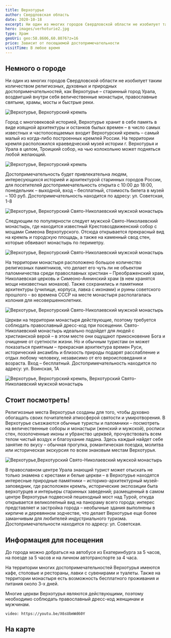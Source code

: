 ```yaml
---
title: Верхотурье
author: Свердловская область
date: 2020-10-18
excerpt: Ни один из многих городов Свердловской области не изобилует таким количеством религиозных, духовных и природных достопримечательностей, как Верхотурье – старинный город Урала
hero: images/verhoturie2.jpg
type: Храм
geoUri: geo:58.8606,60.8076?z=16
price: Зависит от посещаемой достопримечательности
visitTime: В любое время
---
```


## Немного о городе
Ни один из многих городов Свердловской области не изобилует таким количеством религиозных, духовных и природных достопримечательностей, как Верхотурье – старинный город Урала, воздвигший внутри себя величественные монастыри, православные святыни, храмы, мосты и быстрые реки. 

![Верхотурье, Верхотурский кремль ](images/globallookpress.com.jpg "Верхотурский кремль с высоты птичьего полета. Источник globallookpress.com")

Город с многовековой историей, Верхотурье хранит в себе память в виде изящной архитектуры и останков былых времен – в число самых известных и частопосещаемых входит Верхотурский кремль – самый малый из когда-либо построенных кремлей России. На территории кремля расположился краеведческий музей истории г. Верхотурья и Урала в целом, Троицкий собор, на чью колокольню может подняться любой желающий. 

![Верхотурье, Верхотурский кремль ](images/verhoturie1.jpg "Верхотурский кремль зимой")

Достопримечательность будет привлекательна людям, интересующихся историей и архитектурой старинных городов России, для посетителей достопримечательность открыта с 10:00 до 18:00, понедельник – выходной, вход – бесплатный, стоимость билета в музей – 100 руб. Достопримечательность находится по адресу: ул. Советская, 1-8

![Верхотурье, Верхотурский Свято-Николаевский мужской монастырь ](images/tagileparhiya.ru1.jpg "Верхотурский Свято-Николаевский мужской монастырь. Источник tagileparhiya.ru")

Следующим по популярности следует мужской Свято-Николаевский монастырь, где находится известный Крестовоздвиженский собор с мощами Симеона Верхотурского. Отсюда открывается прекрасный вид на кремль и городскую площадь, а также на каменный свод стен, которые обвивают монастырь по периметру. 

![Верхотурье, Верхотурский Свято-Николаевский мужской монастырь ](images/phateev.ru.jpg "Источник phateev.ru")

На территории монастыря расположено большое количество религиозных памятников, что делает его чуть ли не объектом паломничества среди православных христиан – Преображенский храм, Николаевская церковь и Симеоно-Аннинский храм (в нем хранятся мощи неизвестных монахов). Также сохранились и памятники архитектуры (училище, корпуса, лавка с иконами) и руины советского прошлого – во времена СССР на месте монастыря располагалась колония для несовершеннолетних. 

![Верхотурье, Верхотурский Свято-Николаевский мужской монастырь ](images/globallookpress.com1.jpg "Верхотурский Свято-Николаевский мужской монастырь. Источник globallookpress.com")

Церкви на территории монастыря действующие, поэтому требуется соблюдать православный дресс-код при посещении. Свято-Николаевский монастырь идеально подойдет для людей с христианской верой – в этом месте они ощущают прикосновение Бога и очищение от суетности жизни. Но и обычным туристам он может показаться приятным – прекрасная архитектура времен Руси, исторический ансамбль и близость природы подарят расслабление и отдых любому человеку, независимо от его вероисповедания и возраста. Вход – бесплатный. Достопримечательность находится по адресу: ул. Воинская, 1A

![Верхотурье, Верхотурский кремль, Верхотурский Свято-Николаевский мужской монастырь ](images/globallookpress.com2.jpg "Верхотурье. Источник globallookpress.com")

## Стоит посмотреть!
Религиозные места Верхотурья созданы для того, чтобы духовно обогащать своих почитателей атмосферой святости и умиротворения. В Верхотурье съезжаются обычные туристы и паломники – посмотреть на величественные соборы и монастыри (женский и мужской), росписи стен, позолоченные иконы и убранство церквей, прочувствовать всем телом чистый воздух и благоухание ладана. Здесь каждый найдет себе занятие по вкусу – обычная прогулка, романтическая поездка, молитва или историческая экскурсия по всем знаковым местам Верхотурья.

![Верхотурье,Верхотурский Свято-Николаевский мужской монастырь ](images/verhoturie.jpg "Подвесной пешеходный мост над Турой")

В православном центре Урала знающий турист может отыскать не только знамена с крестами и белые церкви – в Верхотурье находятся интересные природные памятники  – историко-архитектурный музей-заповедник, где расположен кремль, исторические экспозиции быта верхотурцев и интерьеры старинных заведений; размещенный в самом центре Верхотурья подвесной пешеходный мост над Турой, откуда открывается великолепный вид на панораму всего города; интерес представляет и застройка города – необычные здания выполнены в кирпиче и деревянном зодчестве, что делает Верхотурье еще более заманчивым для любителей индустриального туризма. Достопримечательности находится по адресу: ул. Советская.

## Информация для посещения
До города можно добраться на автобусе из Екатеринбурга за 5 часов, на поезде за 5 часов и на личном автотранспорте за 4 часа.

На территории многих достопримечательностей Верхотурья имеются кафе, столовые и рестораны, лавки с сувенирами и туалеты. Также на территории монастыря есть возможность бесплатного проживания и питания около 3-х дней.

Многие церкви Верхотурья являются действующими, поэтому необходимо соблюдать православный дресс-код женщинам и мужчинам.

`video: https://youtu.be/X6sUbmWd60Y`

## На карте